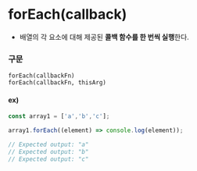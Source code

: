 forEach(callback)
===
- 배열의 각 요소에 대해 제공된 **콜백 함수를 한 번씩 실행**한다.

### 구문
```
forEach(callbackFn)
forEach(callbackFn, thisArg)
```
#### ex)
```js
const array1 = ['a','b','c'];

array1.forEach((element) => console.log(element));

// Expected output: "a"
// Expected output: "b"
// Expected output: "c"

```